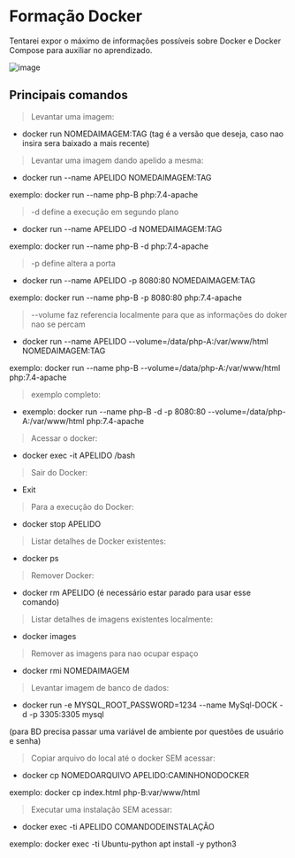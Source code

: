 # Formação Docker 

Tentarei expor o máximo de informações possíveis sobre Docker e Docker Compose para auxiliar no aprendizado.

![image](https://user-images.githubusercontent.com/24790794/192305550-13571a03-3837-45ff-924c-ab59d32f2354.png)

## Principais comandos

> Levantar uma imagem: 

- docker run NOMEDAIMAGEM:TAG 
(tag é a versão que deseja, caso nao insira sera baixado a mais recente)


> Levantar uma imagem dando apelido a mesma: 

- docker run --name APELIDO NOMEDAIMAGEM:TAG

exemplo: docker run --name php-B php:7.4-apache


> -d define a execução em segundo plano

- docker run --name APELIDO -d NOMEDAIMAGEM:TAG

exemplo: docker run --name php-B -d php:7.4-apache


> -p define altera a porta

- docker run --name APELIDO -p 8080:80 NOMEDAIMAGEM:TAG

exemplo: docker run --name php-B -p 8080:80 php:7.4-apache


> --volume faz referencia localmente para que as informações do doker nao se percam

- docker run --name APELIDO --volume=/data/php-A:/var/www/html NOMEDAIMAGEM:TAG

exemplo: docker run --name php-B --volume=/data/php-A:/var/www/html php:7.4-apache


> exemplo completo: 

- exemplo: docker run --name php-B -d -p 8080:80 --volume=/data/php-A:/var/www/html php:7.4-apache



> Acessar o docker: 

- docker exec -it APELIDO /bash


> Sair do Docker:

- Exit


> Para a execução do Docker: 

- docker stop APELIDO


> Listar detalhes de Docker existentes: 

- docker ps


> Remover Docker:

- docker rm APELIDO (é necessário estar parado para usar esse comando) 


> Listar detalhes de imagens existentes localmente:

- docker images


> Remover as imagens para nao ocupar espaço

- docker rmi NOMEDAIMAGEM


> Levantar imagem de banco de dados: 

 - docker run -e MYSQL_ROOT_PASSWORD=1234 --name MySql-DOCK -d -p 3305:3305 mysql
 
 (para BD precisa passar uma variável de ambiente por questões de usuário e senha)


> Copiar arquivo do local até o docker SEM acessar: 

- docker cp NOMEDOARQUIVO APELIDO:CAMINHONODOCKER

exemplo: docker cp index.html php-B:var/www/html


> Executar uma instalação SEM acessar: 

- docker exec -ti APELIDO COMANDODEINSTALAÇÃO

exemplo: docker exec -ti Ubuntu-python apt install -y python3



